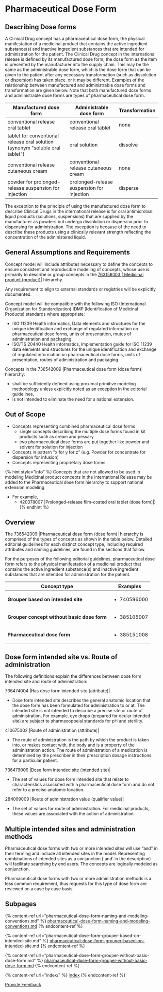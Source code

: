 # Pharmaceutical Dose Form

## Describing Dose forms

A Clinical Drug concept has a pharmaceutical dose form, the physical manifestation of a medicinal product that contains the active ingredient substance(s) and inactive ingredient substances that are intended for administration for the patient. The Clinical Drug concept in the international release is defined by its manufactured dose form, the dose form as the item is presented by the manufacturer into the supply chain. This may be the same as the administrable dose form, which is the dose form that can be given to the patient after any necessary transformation (such as dissolution or dispersion) has taken place. or it may be different. Examples of the relationship between manufactured and administrable dose forms and transformation are given below. Note that both manufactured dose forms and administrable dose forms are types of pharmaceutical dose form.

| Manufactured dose form                                                        | Administrable dose form                    | Transformation |
| ----------------------------------------------------------------------------- | ------------------------------------------ | -------------- |
| conventional release oral tablet                                              | conventional release oral tablet           | none           |
| tablet for conventional release oral solution (synonym "soluble oral tablet") | oral solution                              | dissolve       |
| conventional release cutaneous cream                                          | conventional release cutaneous cream       | none           |
| powder for prolonged-release suspension for injection                         | prolonged-release suspension for injection | disperse       |

The exception to the principle of using the manufactured dose form to describe Clinical Drugs in the international release is for oral antimicrobial liquid products (solutions, suspensions) that are supplied by the manufacturer as powders but undergo dissolution or dispersion prior to dispensing for administration. The exception is because of the need to describe these products using a clinically relevant strength reflecting the concentration of the administered liquid.

## General Assumptions and Requirements

Concept model will include attributes necessary to define the concepts to ensure consistent and reproducible modeling of concepts, whose use is primarily to describe or group concepts in the [763158003 | Medicinal product (product)|](http://snomed.info/id/763158003) hierarchy.

Any requirement to align to external standards or registries will be explicitly documented.

Concept model will be compatible with the following ISO (International Organization for Standardization) IDMP (Identification of Medicinal Products) standards where appropriate:

* ISO 11239 Health informatics, Data elements and structures for the unique identification and exchange of regulated information on pharmaceutical dose forms, units of presentation, routes of administration and packaging
* ISO/TS 20440 Health informatics, Implementation guide for ISO 11239 data elements and structures for the unique identification and exchange of regulated information on pharmaceutical dose forms, units of presentation, routes of administration and packaging

Concepts in the 736542009 |Pharmaceutical dose form (dose form)| hierarchy:

* shall be sufficiently defined using proximal primitive modeling methodology unless explicitly noted as an exception in the editorial guidelines,
* is not intended to eliminate the need for a national extension.

## Out of Scope

* Concepts representing combined pharmaceutical dose forms
  * single concepts describing the multiple dose forms found in kit products such as cream and pessary
  * two pharmaceutical dose forms are put together like powder and solvent for solution for injection
* Concepts in pattern "x for y for z" (e.g. Powder for concentrate for dispersion for infusion)
* Concepts representing proprietary dose forms

{% hint style="info" %}
Concepts that are not allowed to be used in modeling Medicinal product concepts in the International Release may be added to the Pharmaceutical dose form hierarchy to support national extension modeling.

* For example,&#x20;
  * 420378007 |Prolonged-release film-coated oral tablet (dose form)|)
{% endhint %}

## Overview

The 736542009 |Pharmaceutical dose form (dose form)| hierarchy is comprised of the types of concepts as shown in the table below. Detailed editorial guidelines for each distinct concept type, including required attributes and naming guidelines, are found in the sections that follow.

For the purposes of the following editorial guidelines, pharmaceutical dose form refers to the physical manifestation of a medicinal product that contains the active ingredient substance(s) and inactive ingredient substances that are intended for administration for the patient.

| Concept type                                | Examples                    |
| ------------------------------------------- | --------------------------- |
| **Grouper based on intended site**          | <ul><li>740596000</li></ul> |
| **Grouper concept without basic dose form** | <ul><li>385105007</li></ul> |
| **Pharmaceutical dose form**                | <ul><li>385151008</li></ul> |

## Dose form intended site vs. Route of administration

The following definitions explain the differences between dose form intended site and route of administration:

736474004 |Has dose form intended site (attribute)|

* Dose form intended site describes the general anatomic location that the dose form has been formulated for administration to or at. The intended site is not intended to describe a precise site or route of administration. For example, eye drops (prepared for ocular intended site) are subject to pharmacopoeial standards for pH and sterility.

410675002 |Route of administration (attribute)|

* The route of administration is the path by which the product is taken into, or makes contact with, the body and is a property of the administration action. The route of administration of a medication is determined by the prescriber in their prescription dosage instructions for a particular patient.

736479009 |Dose form intended site (intended site)|

* The set of values for dose form intended site that relate to characteristics associated with a pharmaceutical dose form and do not refer to a precise anatomic location.

284009009 |Route of administration value (qualifier value)|

* The set of values for route of administration. For medicinal products, these values are associated with the action of administration.

## Multiple intended sites and administration methods

Pharmaceutical dose forms with two or more intended sites will use “and” in their terming and include all intended sites in the model. Representing combinations of intended sites as a conjunction ('and' in the description) will facilitate searching by end users. The concepts are logically modeled as conjunction.

Pharmaceutical dose forms with two or more administration methods is a less common requirement, thus requests for this type of dose form are reviewed on a case by case basis.

## Subpages

{% content-ref url="pharmaceutical-dose-form-naming-and-modeling-conventions.md" %}
[pharmaceutical-dose-form-naming-and-modeling-conventions.md](pharmaceutical-dose-form-naming-and-modeling-conventions.md)
{% endcontent-ref %}

{% content-ref url="pharmaceutical-dose-form-grouper-based-on-intended-site.md" %}
[pharmaceutical-dose-form-grouper-based-on-intended-site.md](pharmaceutical-dose-form-grouper-based-on-intended-site.md)
{% endcontent-ref %}

{% content-ref url="pharmaceutical-dose-form-grouper-without-basic-dose-form.md" %}
[pharmaceutical-dose-form-grouper-without-basic-dose-form.md](pharmaceutical-dose-form-grouper-without-basic-dose-form.md)
{% endcontent-ref %}

{% content-ref url="index/" %}
[index](index/)
{% endcontent-ref %}

<a href="https://docs.google.com/forms/d/e/1FAIpQLScTmbZIf0UEQwYDkY27EEWBkaiYkHSbR0_9DmFrMLXoQLyL7Q/viewform?usp=pp_url&#x26;entry.1767247133=SCT+Editorial+Guide&#x26;entry.670899847=Pharmaceutical%20Dose%20Form" class="button primary">Provide Feedback</a>
